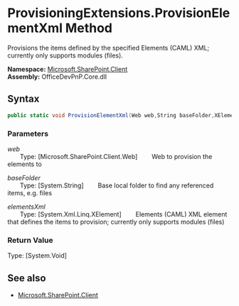 # ProvisioningExtensions.ProvisionElementXml Method  
Provisions the items defined by the specified Elements (CAML) XML; currently only supports modules (files).  

**Namespace:** [Microsoft.SharePoint.Client](Microsoft.SharePoint.Client.md)  
**Assembly:** OfficeDevPnP.Core.dll  
## Syntax
```C#
public static void ProvisionElementXml(Web web,String baseFolder,XElement elementsXml)
```
### Parameters
*web*  
&emsp;&emsp;Type: [Microsoft.SharePoint.Client.Web] 
&emsp;&emsp;Web to provision the elements to  
  
*baseFolder*  
&emsp;&emsp;Type: [System.String] 
&emsp;&emsp;Base local folder to find any referenced items, e.g. files  
  
*elementsXml*  
&emsp;&emsp;Type: [System.Xml.Linq.XElement] 
&emsp;&emsp;Elements (CAML) XML element that defines the items to provision; currently only supports modules (files)  
  
### Return Value
Type: [System.Void]  

## See also
- [Microsoft.SharePoint.Client](Microsoft.SharePoint.Client.md)
